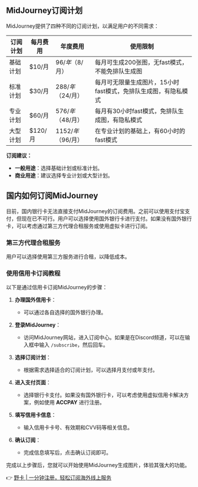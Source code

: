 ## MidJourney订阅计划

MidJourney提供了四种不同的订阅计划，以满足用户的不同需求：

| 订阅计划   | 每月费用   | 年度费用        | 使用限制                                      |
|------------|------------|------------------|-----------------------------------------------|
| 基础计划   | $10/月     | $96/年（$8/月）  | 每月可生成200张图，无fast模式，不能免排队生成图 |
| 标准计划   | $30/月     | $288/年（$24/月）| 每月可无限量生成图片，15小时fast模式，免排队生成图，有隐私模式 |
| 专业计划   | $60/月     | $576/年（$48/月）| 每月有30小时fast模式，免排队生成图，有隐私模式 |
| 大型计划   | $120/月    | $1152/年（$96/月）| 在专业计划的基础上，有60小时的fast模式      |

**订阅建议：**
- **一般用途**：选择基础计划或标准计划。
- **商业用途**：建议选择专业计划或大型计划。

## 国内如何订阅MidJourney

目前，国内银行卡无法直接支付MidJourney的订阅费用。之前可以使用支付宝支付，但现在已不可行。用户可以选择使用国外银行卡进行支付。如果没有国外银行卡，可以考虑通过第三方代理合租服务或使用虚拟卡进行订阅。

### 第三方代理合租服务

用户可以选择使用第三方服务进行合租，以降低成本。

### 使用信用卡订阅教程

以下是通过信用卡订阅MidJourney的步骤：

1. **办理国外信用卡**：
   - 可以通过各自选择的国外银行办理。

2. **登录MidJourney**：
   - 访问MidJourney网站，进入订阅中心。如果是在Discord频道，可以在输入框中输入 `/subscribe`，然后回车。

3. **选择订阅计划**：
   - 根据需求选择适合的订阅计划，可以选择月支付或年支付。

4. **进入支付页面**：
   - 选择银行卡支付。如果没有国外银行卡，可以考虑使用虚拟信用卡解决方案，例如使用 **ACCPAY** 进行注册。

5. **填写信用卡信息**：
   - 输入信用卡卡号、有效期和CVV码等相关信息。

6. **确认订阅**：
   - 完成信息填写后，点击确认订阅即可。

完成以上步骤后，您就可以开始使用MidJourney生成图片，体验其强大的功能。

👉 [野卡 | 一分钟注册，轻松订阅海外线上服务](https://bit.ly/bewildcard)